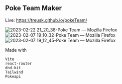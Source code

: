 ## Poke Team Maker

Live: https://treusk.github.io/pokeTeam/

![2023-02-22 21_20_38-Poke Team — Mozilla Firefox](https://user-images.githubusercontent.com/47334597/220794186-87d38ee6-816c-48c5-8716-53fc9b07f881.png)
![2023-02-07 19_10_32-Poke Team — Mozilla Firefox](https://user-images.githubusercontent.com/47334597/217378997-b3af1801-f5e8-49f6-8e8a-8dad2c0229c9.png)
![2023-02-07 19_12_45-Poke Team — Mozilla Firefox](https://user-images.githubusercontent.com/47334597/217379026-f58b807a-2496-4a19-90a6-c222658a4549.png)



Made with
```
Vite
react-router
dnd-kit
Tailwind
Pokeapi
```

